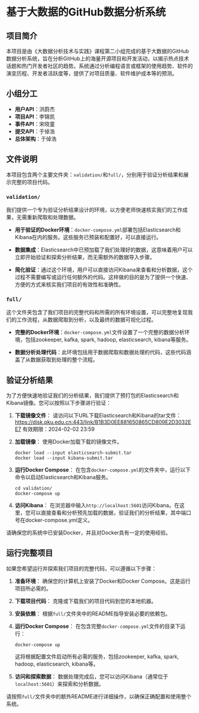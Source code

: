 # 基于大数据的GitHub数据分析系统

## 项目简介
本项目是由《大数据分析技术与实践》课程第二小组完成的基于大数据的GitHub数据分析系统，旨在分析GitHub上的海量开源项目和开发活动，以揭示热点技术话题和热门开发者社区的趋势。系统通过分析编程语言或框架的使用趋势、软件的演变历程、开发者活跃度等，提供了对项目质量、软件维护成本等的预测。

## 小组分工
- **用户API**：洪蔚杰
- **项目API**：李锦凯
- **事件API**：宋晓童
- **提交API**：于倬浩
- **总体架构**：于倬浩

## 文件说明

本项目包含两个主要文件夹：`validation/`和`full/`，分别用于验证分析结果和展示完整的项目代码。

### `validation/`
我们提供一个专为验证分析结果设计的环境，以方便老师快速核实我们的工作成果，无需重新爬取和处理数据。

- **用于验证的Docker环境**：`docker-compose.yml`部署包括Elasticsearch和Kibana在内的服务。这些服务已预装和配置好，可以直接运行。

- **数据集成**：Elasticsearch中已预加载了我们处理好的数据，这意味着用户可以立即开始验证和探索分析结果，而无需额外的数据导入步骤。

- **简化验证**：通过这个环境，用户可以直接访问Kibana来查看和分析数据，这个过程不需要编写或运行任何额外的代码。这样做的目的是为了提供一个快速、方便的方式来核实我们项目的有效性和准确性。

### `full/`
这个文件夹包含了我们项目的完整代码和所需的所有环境设置，可以完整地复现我们的工作流程，从数据爬取到分析，以及最终的数据可视化过程。

- **完整的Docker环境**：`docker-compose.yml`文件设置了一个完整的数据分析环境，包括zookeeper, kafka, spark, hadoop, elasticsearch, kibana等服务。

- **数据分析处理代码**：此环境包括用于数据爬取和数据处理的代码，这些代码涵盖了从数据获取到处理的整个流程。


## 验证分析结果

为了方便快速地验证我们的分析结果，我们提供了预打包的Elasticsearch和Kibana镜像。您可以按照以下步骤进行验证：

1. **下载镜像文件**：
   请访问以下URL下载Elasticsearch和Kibana的tar文件：
   https://disk.pku.edu.cn:443/link/B1B3D0EE881650865CD809E2D3032EE7 有效期限：2024-02-02 23:59

2. **加载镜像**：
   使用Docker加载下载的镜像文件。
   ```shell
   docker load --input elasticsearch-submit.tar
   docker load --input kibana-submit.tar
   ```

3. **运行Docker Compose**：
   在包含`docker-compose.yml`的文件夹中，运行以下命令以启动Elasticsearch和Kibana服务。
   ```shell
   cd validation/
   docker-compose up
   ```

4. **访问Kibana**：
   在浏览器中输入`http://localhost:5601`访问Kibana。在这里，您可以直接查看和分析预先加载的数据，验证我们的分析结果，其中端口号在docker-compose.yml定义。

请确保您的系统中已安装Docker，并且对Docker具有一定的使用经验。

## 运行完整项目

如果您希望运行并探索我们项目的完整代码，可以遵循以下步骤：

1. **准备环境**：
   确保您的计算机上安装了Docker和Docker Compose。这是运行项目所必需的。

2. **下载项目代码**：
   克隆或下载我们的项目代码到您的本地机器。

3. **安装依赖**：
   根据`full/`文件夹中的README指导安装必要的依赖包。

4. **运行Docker Compose**：
   在包含完整`docker-compose.yml`文件的目录下运行：
   ```shell
   docker-compose up
   ```
   这将根据配置文件启动所有必需的服务，包括zookeeper, kafka, spark, hadoop, elasticsearch, kibana等。

5. **访问和探索数据**：
   数据处理完成后，您可以访问Kibana（通常位于`localhost:5601`）来探索和分析数据。

请按照`full/`文件夹中的额外README进行详细操作，以确保正确配置和使用整个系统。
